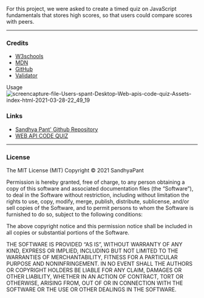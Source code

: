 For this project, we were asked to create a timed quiz on JavaScript fundamentals that stores high scores, so that users could compare scores with peers.



***
### __Credits__

- [W3schools](https://www.w3schools.com/)
- [MDN](https://developer.mozilla.org/en-US/docs/Web/CSS/CSS_Selectors)
- [GitHub](https://coding-boot-camp.github.io/full-stack/github/professional-readme-guide)
- [Validator](https://validator.w3.org/)


Usage
![screencapture-file-Users-spant-Desktop-Web-apis-code-quiz-Assets-index-html-2021-03-28-22_49_19](https://user-images.githubusercontent.com/79482141/112780971-f12f7980-9017-11eb-844c-52bf5b3e8d7f.png)



### __Links__
- [Sandhya Pant' Github Repository](https://github.com/spant179/Web-apis-code-quiz)
- [WEB API CODE QUIZ](https://spant179.github.io/Web-apis-code-quiz/)




***
### __License__

The MIT License (MIT)
Copyright © 2021 SandhyaPant

Permission is hereby granted, free of charge, to any person obtaining a copy of this software and associated documentation files (the “Software”), to deal in the Software without restriction, including without limitation the rights to use, copy, modify, merge, publish, distribute, sublicense, and/or sell copies of the Software, and to permit persons to whom the Software is furnished to do so, subject to the following conditions:

The above copyright notice and this permission notice shall be included in all copies or substantial portions of the Software.

THE SOFTWARE IS PROVIDED “AS IS”, WITHOUT WARRANTY OF ANY KIND, EXPRESS OR IMPLIED, INCLUDING BUT NOT LIMITED TO THE WARRANTIES OF MERCHANTABILITY, FITNESS FOR A PARTICULAR PURPOSE AND NONINFRINGEMENT. IN NO EVENT SHALL THE AUTHORS OR COPYRIGHT HOLDERS BE LIABLE FOR ANY CLAIM, DAMAGES OR OTHER LIABILITY, WHETHER IN AN ACTION OF CONTRACT, TORT OR OTHERWISE, ARISING FROM, OUT OF OR IN CONNECTION WITH THE SOFTWARE OR THE USE OR OTHER DEALINGS IN THE SOFTWARE.


